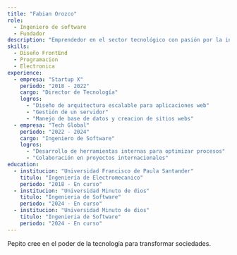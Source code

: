 ```yaml
---
title: "Fabian Orozco"
role: 
  - Ingeniero de software
  - Fundador
description: "Emprendedor en el sector tecnológico con pasión por la innovación."
skills:
  - Diseño FrontEnd
  - Programacion
  - Electronica
experience:
  - empresa: "Startup X"
    periodo: "2018 - 2022"
    cargo: "Director de Tecnología"
    logros:
      - "Diseño de arquitectura escalable para aplicaciones web"
      - "Gestión de un servidor"
      - "Manejo de base de datos y creacion de sitios webs"
  - empresa: "Tech Global"
    periodo: "2022 - 2024"
    cargo: "Ingeniero de Software"
    logros:
      - "Desarrollo de herramientas internas para optimizar procesos"
      - "Colaboración en proyectos internacionales"
education:
  - institucion: "Universidad Francisco de Paula Santander"
    titulo: "Ingeniería de Electromecanico"
    periodo: "2018 - En curso"
  - institucion: "Universidad Minuto de dios"
    titulo: "Ingenieria de Software"
    periodo: "2024 - En curso"
  - institucion: "Universidad Minuto de dios"
    titulo: "Ingenieria de Software"
    periodo: "2024 - En curso"
---
```

Pepito cree en el poder de la tecnología para transformar sociedades.
